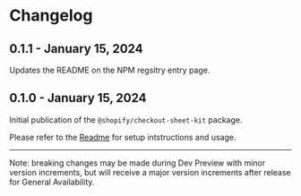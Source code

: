 # Changelog

## 0.1.1 - January 15, 2024

Updates the README on the NPM regsitry entry page.

## 0.1.0 - January 15, 2024

Initial publication of the `@shopify/checkout-sheet-kit` package.

Please refer to the [Readme](./README.md) for setup intstructions and usage.

---

Note: breaking changes may be made during Dev Preview with minor version
increments, but will receive a major version increments after release for
General Availability.
